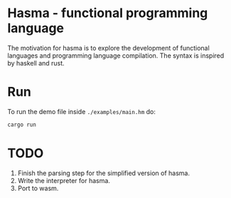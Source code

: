 # Hasma - functional programming language

The motivation for hasma is to explore the development of functional languages
and programming language compilation. The syntax is inspired by haskell and
rust.

# Run

To run the demo file inside `./examples/main.hm` do:

```bash
cargo run
```

# TODO

1. Finish the parsing step for the simplified version of hasma.
2. Write the interpreter for hasma.
3. Port to wasm.
